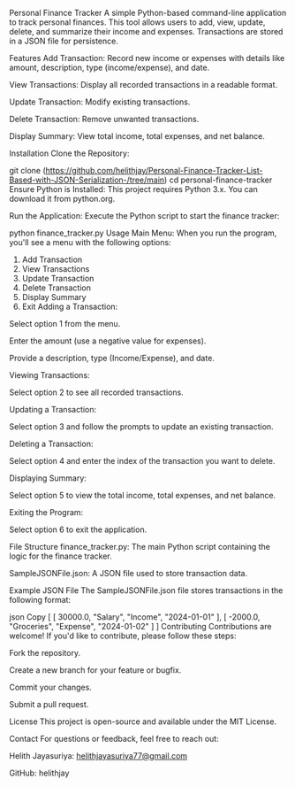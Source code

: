 Personal Finance Tracker
A simple Python-based command-line application to track personal finances. This tool allows users to add, view, update, delete, and summarize their income and expenses. Transactions are stored in a JSON file for persistence.

Features
Add Transaction: Record new income or expenses with details like amount, description, type (income/expense), and date.

View Transactions: Display all recorded transactions in a readable format.

Update Transaction: Modify existing transactions.

Delete Transaction: Remove unwanted transactions.

Display Summary: View total income, total expenses, and net balance.

Installation
Clone the Repository:


git clone (https://github.com/helithjay/Personal-Finance-Tracker-List-Based-with-JSON-Serialization-/tree/main)
cd personal-finance-tracker
Ensure Python is Installed:
This project requires Python 3.x. You can download it from python.org.

Run the Application:
Execute the Python script to start the finance tracker:


python finance_tracker.py
Usage
Main Menu:
When you run the program, you'll see a menu with the following options:


1. Add Transaction
2. View Transactions
3. Update Transaction
4. Delete Transaction
5. Display Summary
6. Exit
Adding a Transaction:

Select option 1 from the menu.

Enter the amount (use a negative value for expenses).

Provide a description, type (Income/Expense), and date.

Viewing Transactions:

Select option 2 to see all recorded transactions.

Updating a Transaction:

Select option 3 and follow the prompts to update an existing transaction.

Deleting a Transaction:

Select option 4 and enter the index of the transaction you want to delete.

Displaying Summary:

Select option 5 to view the total income, total expenses, and net balance.

Exiting the Program:

Select option 6 to exit the application.

File Structure
finance_tracker.py: The main Python script containing the logic for the finance tracker.

SampleJSONFile.json: A JSON file used to store transaction data.

Example JSON File
The SampleJSONFile.json file stores transactions in the following format:

json
Copy
[
  [
    30000.0,
    "Salary",
    "Income",
    "2024-01-01"
  ],
  [
    -2000.0,
    "Groceries",
    "Expense",
    "2024-01-02"
  ]
]
Contributing
Contributions are welcome! If you'd like to contribute, please follow these steps:

Fork the repository.

Create a new branch for your feature or bugfix.

Commit your changes.

Submit a pull request.

License
This project is open-source and available under the MIT License.

Contact
For questions or feedback, feel free to reach out:

Helith Jayasuriya: helithjayasuriya77@gmail.com

GitHub: helithjay
